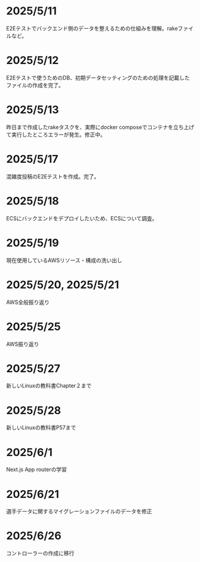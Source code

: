 # 2025/5/11
E2Eテストでバックエンド側のデータを整えるための仕組みを理解。rakeファイルなど。

# 2025/5/12
E2Eテストで使うためのDB、初期データセッティングのための処理を記載したファイルの作成を完了。

# 2025/5/13
昨日まで作成したrakeタスクを、実際にdocker composeでコンテナを立ち上げて実行したところエラーが発生。修正中。

# 2025/5/17
混雑度投稿のE2Eテストを作成。完了。

# 2025/5/18
ECSにバックエンドをデプロイしたいため、ECSについて調査。

# 2025/5/19
現在使用しているAWSリソース・構成の洗い出し

# 2025/5/20, 2025/5/21
AWS全般振り返り

# 2025/5/25
AWS振り返り

# 2025/5/27
新しいLinuxの教科書Chapter２まで

# 2025/5/28
新しいLinuxの教科書P57まで

# 2025/6/1
Next.js App routerの学習

# 2025/6/21
選手データに関するマイグレーションファイルのデータを修正

# 2025/6/26
コントローラーの作成に移行
